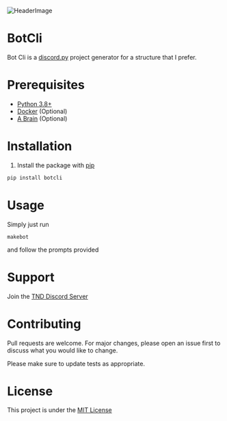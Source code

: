 ![HeaderImage](./images/header.png)
# BotCli
Bot Cli is a [discord.py](https://github.com/Rapptz/discord.py) project generator for a structure that I prefer. 

# Prerequisites
- [Python 3.8+](https://www.python.org/downloads/)
- [Docker](https://www.docker.com/) (Optional)
- [A Brain](https://en.wikipedia.org/wiki/Brain) (Optional)
  
# Installation
1. Install the package with [pip](https://pip.pypa.io/en/stable) 
```bash
pip install botcli
```

# Usage
Simply just run 
```
makebot
```
and follow the prompts provided

# Support
Join the [TND Discord Server](https://discord.gg/GqdWT74Qwx)

# Contributing
Pull requests are welcome. For major changes, please open an issue first to discuss what you would like to change.

Please make sure to update tests as appropriate.

# License
This project is under the [MIT License](https://opensource.org/license/MIT)